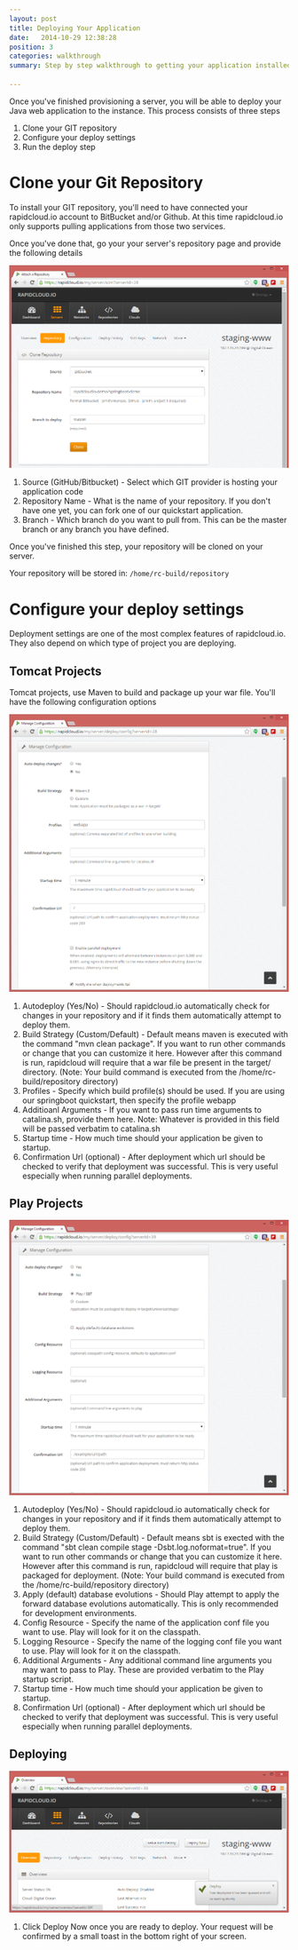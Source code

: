 ```yaml
---
layout: post
title: Deploying Your Application
date:   2014-10-29 12:38:28
position: 3
categories: walkthrough
summary: Step by step walkthrough to getting your application installed from GitHub or Bitbucket, built and deployed to your new server. 

---
```

Once you've finished provisioning a server, you will be able to deploy your Java web application to the instance. This process consists of three steps

1. Clone your GIT repository
1. Configure your deploy settings
1. Run the deploy step

# Clone your Git Repository

To install your GIT repository, you'll need to have connected your rapidcloud.io account to BitBucket and/or Github. At this time rapidcloud.io only supports pulling applications from those two services.

Once you've done that, go your your server's repository page and provide the following details

![Clone GIT Repository](/assets/select_repository.png)

1. Source (GitHub/Bitbucket) - Select which GIT provider is hosting your application code
2. Repository Name - What is the name of your repository. If you don't have one yet, you can fork one of our quickstart application.
3. Branch - Which branch do you want to pull from. This can be the master branch or any branch you have defined. 

Once you've finished this step, your repository will be cloned on your server.  

Your repository will be stored in:
<code>/home/rc-build/repository</code>

# Configure your deploy settings
Deployment settings are one of the most complex features of rapidcloud.io. They also depend on which type of project you are deploying. 

## Tomcat Projects
Tomcat projects, use Maven to build and package up your war file. You'll have the following configuration options

![Tomcat Configuration](/assets/tomcat_configuration.png)

1. Autodeploy (Yes/No) - Should rapidcloud.io automatically check for changes in your repository and if it finds them automatically attempt to deploy them. 
1. Build Strategy (Custom/Default) - Default means maven is executed with the command "mvn clean package". If you want to run other commands or change that you can customize it here. However after this command is run, rapidcloud will require that a war file be present in the target/ directory. (Note: Your build command is executed from the /home/rc-build/repository directory)
1. Profiles - Specify which build profile(s) should be used. If you are using our springboot quickstart, then specify the profile webapp
1. Additioanl Arguments - If you want to pass run time arguments to catalina.sh, provide them here. Note: Whatever is provided in this field will be passed verbatim to catalina.sh
1. Startup time - How much time should your application be given to startup. 
1. Confirmation Url (optional) - After deployment which url should be checked to verify that deployment was successful. This is very useful especially when running parallel deployments.

## Play Projects

![Play Configuration](/assets/play_configuration.png)

1. Autodeploy (Yes/No) - Should rapidcloud.io automatically check for changes in your repository and if it finds them automatically attempt to deploy them. 
1. Build Strategy (Custom/Default) - Default means sbt is exected with the command "sbt clean compile stage -Dsbt.log.noformat=true". If you want to run other commands or change that you can customize it here. However after this command is run, rapidcloud will require that play is packaged for deployment. (Note: Your build command is executed from the /home/rc-build/repository directory)
1. Apply (default) database evolutions - Should Play attempt to apply the forward database evolutions automatically. This is only recommended for development environments.
1. Config Resource - Specify the name of the application conf file you want to use. Play will look for it on the classpath.
1. Logging Resource - Specify the name of the logging conf file you want to use. Play will look for it on the classpath.
1. Additional Arguments - Any additional command line arguments you may want to pass to Play. These are provided verbatim to the Play startup script.
1. Startup time - How much time should your application be given to startup. 
1. Confirmation Url (optional) - After deployment which url should be checked to verify that deployment was successful. This is very useful especially when running parallel deployments.

## Deploying

![Deploy Now](/assets/deploy_now.png)

1. Click Deploy Now once you are ready to deploy. Your request will be confirmed by a small toast in the bottom right of your screen.


